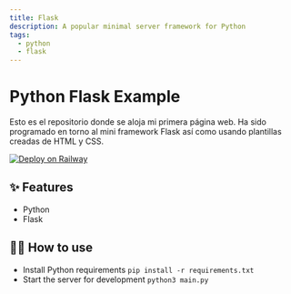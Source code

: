 ```yaml
---
title: Flask
description: A popular minimal server framework for Python
tags:
  - python
  - flask
---
```


# Python Flask Example

Esto es el repositorio donde se aloja mi primera página web. Ha sido programado en torno al mini framework Flask así como usando plantillas creadas de 
HTML y CSS.

[![Deploy on Railway](https://railway.app/button.svg)](https://railway.app/new/template/zUcpux)

## ✨ Features

- Python
- Flask

## 💁‍♀️ How to use

- Install Python requirements `pip install -r requirements.txt`
- Start the server for development `python3 main.py`
